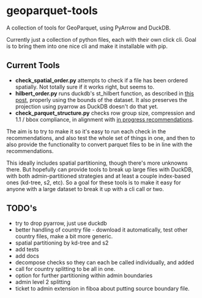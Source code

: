 # geoparquet-tools

A collection of tools for GeoParquet, using PyArrow and DuckDB.

Currently just a collection of python files, each with their own click cli. Goal is to bring them into one nice cli and make it installable with pip.

## Current Tools

* **check_spatial_order.py** attempts to check if a file has been ordered spatially. Not totally sure if it works right, but seems to.
* **hilbert_order.py** runs duckdb's st_hilbert function, as described in [this post](https://cholmes.medium.com/using-duckdbs-hilbert-function-with-geop-8ebc9137fb8a), properly using the bounds of the dataset. It also preserves the projection using pyarrow as DuckDB doesn't do that yet.
* **check_parquet_structure.py** checks row group size, compression and 1.1 / bbox compliance, in alignment with [in progress recommendations](https://github.com/opengeospatial/geoparquet/pull/254).

The aim is to try to make it so it's easy to run each check in the recommendations, and also test the whole set of things in one, and then to also provide the functionality to convert parquet files to be in line with the recommendations.

This ideally includes spatial partitioning, though there's more unknowns there. But hopefully can provide tools to break up large files with DuckDB, with both admin-partitioned strategies and at least a couple index-based ones (kd-tree, s2, etc). So a goal for these tools is to make it easy for anyone with a large dataset to break it up with a cli call or two.

## TODO's
 - try to drop pyarrow, just use duckdb
 - better handling of country file - download it automatically, test other country files, make a bit more generic.
 - spatial partitioning by kd-tree and s2
 - add tests
 - add docs
 - decompose checks so they can each be called individually, and added
 - call for country splitting to be all in one.
 - option for further partitioning within admin boundaries
 - admin level 2 splitting
 - ticket to admin extension in fiboa about putting source boundary file.
 
